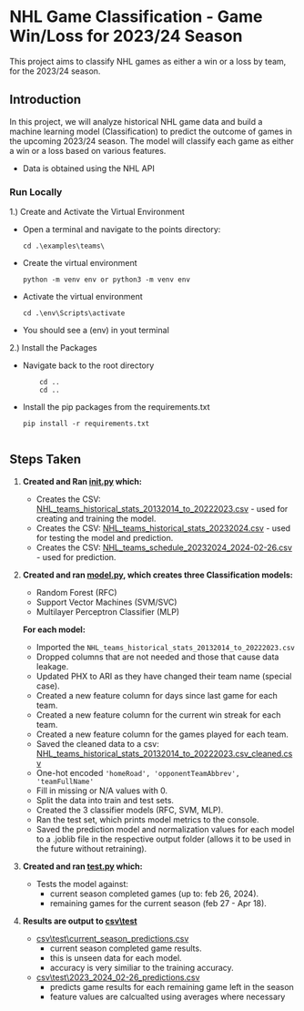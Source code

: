 # NHL Game Classification - Game Win/Loss for 2023/24 Season

This project aims to classify NHL games as either a win or a loss by team, for the 2023/24 season.


## Introduction
In this project, we will analyze historical NHL game data and build a machine learning model (Classification) to predict the outcome of games in the upcoming 2023/24 season. The model will classify each game as either a win or a loss based on various features.

- Data is obtained using the NHL API

### Run Locally
1.) Create and Activate the Virtual Environment
- Open a terminal and navigate to the points directory:
    ```shell
    cd .\examples\teams\
- Create the virtual environment
    ```shell
    python -m venv env or python3 -m venv env
- Activate the virtual environment
    ```shell
    cd .\env\Scripts\activate
- You should see a (env) in yout terminal

2.) Install the Packages 
- Navigate back to the root directory
    ```shell
        cd ..
        cd ..
- Install the pip packages from the requirements.txt
    ```shell
    pip install -r requirements.txt


## Steps Taken

1. **Created and Ran [init.py](init.py) which:**
    - Creates the CSV: [NHL_teams_historical_stats_20132014_to_20222023.csv](csv\NHL_teams_historical_stats_20132014_to_20222023.csv) - used for creating and training the model.
    - Creates the CSV: [NHL_teams_historical_stats_20232024.csv](csv\NHL_teams_historical_stats_20232024.csv) - used for testing the model and prediction.
    - Creates the CSV: [NHL_teams_schedule_20232024_2024-02-26.csv](csv\NHL_teams_schedule_20232024_2024-02-26.csv) - used for prediction.

2. **Created and ran [model.py](model.py), which creates three Classification models:**
    - Random Forest (RFC)
    - Support Vector Machines (SVM/SVC)
    - Multilayer Perceptron Classifier (MLP)

    **For each model:**
    - Imported the `NHL_teams_historical_stats_20132014_to_20222023.csv`
    - Dropped columns that are not needed and those that cause data leakage.
    - Updated PHX to ARI as they have changed their team name (special case).
    - Created a new feature column for days since last game for each team.
    - Created a new feature column for the current win streak for each team.
    - Created a new feature column for the games played for each team.
    - Saved the cleaned data to a csv: [NHL_teams_historical_stats_20132014_to_20222023.csv_cleaned.csv](csv\NHL_teams_historical_stats_20132014_to_20222023.csv_cleaned.csv)
    - One-hot encoded `'homeRoad', 'opponentTeamAbbrev', 'teamFullName'`
    - Fill in missing or N/A values with 0.
    - Split the data into train and test sets.
    - Created the 3 classifier models (RFC, SVM, MLP).
    - Ran the test set, which prints model metrics to the console.
    - Saved the prediction model and normalization values for each model to a .joblib file in the respective output folder (allows it to be used in the future without retraining).

4. **Created and ran [test.py](test.py) which:**
    - Tests the model against:
        - current season completed games (up to: feb 26, 2024).
        - remaining games for the current season (feb 27 - Apr 18).
    
5. **Results are output to [csv\test](csv\test)**
    - [csv\test\current_season_predictions.csv](csv\test\current_season_predictions.csv)
        - current season completed game results.
        - this is unseen data for each model.
        - accuracy is very similiar to the training accuracy.
    - [csv\test\2023_2024_02-26_predictions.csv](csv\test\2023_2024_02-26_predictions.csv)
        - predicts game results for each remaining game left in the season
        - feature values are calcualted using averages where necessary


